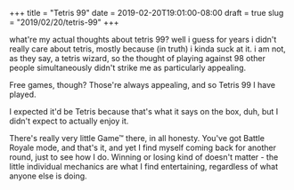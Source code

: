 +++
title = "Tetris 99"
date = 2019-02-20T19:01:00-08:00
draft = true
slug = "2019/02/20/tetris-99"
+++



what're my actual thoughts about tetris 99?  well i guess for years i didn't really care about tetris, mostly because (in truth) i kinda suck at it.  i am not, as they say, a tetris wizard, so the thought of playing against 98 other people simultaneously didn't strike me as particularly appealing.

Free games, though?  Those're always appealing, and so Tetris 99 I have played.

I expected it'd be Tetris because that's what it says on the box, duh, but I didn't expect to actually enjoy it.

There's really very little Game™ there, in all honesty.  You've got Battle Royale mode, and that's it, and yet I find myself coming back for another round, just to see how I do.  Winning or losing kind of doesn't matter - the little individual mechanics are what I find entertaining, regardless of what anyone else is doing.